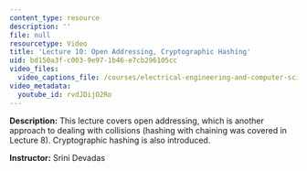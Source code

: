 ```yaml
---
content_type: resource
description: ''
file: null
resourcetype: Video
title: 'Lecture 10: Open Addressing, Cryptographic Hashing'
uid: bd150a3f-c003-9e97-1b46-e7cb296105cc
video_files:
  video_captions_file: /courses/electrical-engineering-and-computer-science/6-006-introduction-to-algorithms-fall-2011/lecture-videos/lecture-10-open-addressing-cryptographic-hashing/rvdJDijO2Ro.vtt
video_metadata:
  youtube_id: rvdJDijO2Ro
---
```


**Description:** This lecture covers open addressing, which is another approach to dealing with collisions (hashing with chaining was covered in Lecture 8). Cryptographic hashing is also introduced.

**Instructor:** Srini Devadas